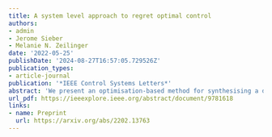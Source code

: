 ```yaml
---
title: A system level approach to regret optimal control
authors:
- admin
- Jerome Sieber
- Melanie N. Zeilinger
date: '2022-05-25'
publishDate: '2024-08-27T16:57:05.729526Z'
publication_types:
- article-journal
publication: '*IEEE Control Systems Letters*'
abstract: 'We present an optimisation-based method for synthesising a dynamic regret optimal controller for linear systems with potentially adversarial disturbances and known or adversarial initial conditions. The dynamic regret is defined as the difference between the true incurred cost of the system and the cost which could have optimally been achieved under any input sequence having full knowledge of all future disturbances for a given disturbance energy. This problem formulation can be seen as an alternative to classical H2 - or H∞ -control. The proposed controller synthesis is based on the system level parametrisation, which allows reformulating the dynamic regret problem as a semi-definite problem. This yields a new framework that allows to consider structured dynamic regret problems, which have not yet been considered in the literature. For known pointwise ellipsoidal bounds on the disturbance, we show that the dynamic regret bound can be improved compared to using only a bounded energy assumption and that the optimal dynamic regret bound differs by at most a factor of 2/π from the computed solution. Furthermore, the proposed framework allows guaranteeing state and input constraint satisfaction.'
url_pdf: https://ieeexplore.ieee.org/abstract/document/9781618
links:
- name: Preprint
  url: https://arxiv.org/abs/2202.13763
---
```

